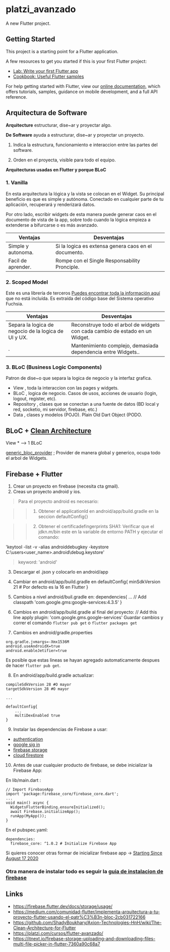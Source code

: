 # platzi_avanzado

A new Flutter project.

## Getting Started

This project is a starting point for a Flutter application.

A few resources to get you started if this is your first Flutter project:

- [Lab: Write your first Flutter app](https://flutter.dev/docs/get-started/codelab)
- [Cookbook: Useful Flutter samples](https://flutter.dev/docs/cookbook)

For help getting started with Flutter, view our
[online documentation](https://flutter.dev/docs), which offers tutorials,
samples, guidance on mobile development, and a full API reference.

## Arquitectura de Software

**Arquitecture** estructurar, dise~ar y proyectar algo.

**De Software** ayuda a estructurar, dise~ar y proyectar un proyecto.

1. Indica la estructura, funcionamiento e interaccion entre las partes del software.

2. Orden en el proyecta, visible para todo el equipo.

**Arquitecturas usadas en Flutter y porque BLoC**

### 1. Vanilla

En esta arquitectura la lógica y la vista se colocan en el Widget. Su principal beneficio es que es simple y autónoma. Conectado en cualquier parte de tu aplicación, recuperará y renderizará datos.

Por otro lado, escribir widgets de esta manera puede generar caos en el documento de vista de la app, sobre todo cuando la lógica empieza a extenderse a bifurcarse o es más avanzado.

| Ventajas | Desventajas |
| ----------- | ----------- |
| Simple y autonoma. | Si la logica es extensa genera caos en el documento. |
| Facil de aprender. | Rompe con el Single Responsability Pronciple. |

### 2. Scoped Model

Este es una librería de terceros [Puedes encontrar toda la información aquí](https://pub.dev/packages/scoped_model) que no está incluída. Es extraída del código base del Sistema operativo Fuchsia.

| Ventajas | Desventajas |
| ----------- | ----------- |
| Separa la logica de negocio de la logica de UI y UX. | Reconstruye todo el arbol de widgets con cada cambio de estado en un Widget. |
| . | Mantenimiento complejo, demasiada dependencia entre Widgets.. |

### 3. BLoC (Business Logic Components)

Patron de dise~o que separa la logica de negocio y la interfaz grafica. 

* View , toda la interaccion con las pages y widgets.
* BLoC , logica de negocio. Casos de usos, acciones de usuario (login, logout, register, etc).
* Repository , clases que se conectan a una fuente de datos (BD local y red, socketio, mi servidor, firebase, etc.)
* Data , clases y modelos (POJO). Plain Old Dart Object (PODO.

## BLoC + [Clean Architecture](https://github.com/ShadyBoukhary/Axion-Technologies-HnH/wiki/The-Clean-Architecture-for-Flutter)
 View * --> 1 BLoC

[generic_bloc_provider](https://pub.dev/packages/generic_bloc_provider/install) ; Provider de manera global y generico, ocupa todo el arbol de Widgets.

## Firebase + Flutter

1. Crear un proyecto en firebase (necesita cta gmail).
2. Creas un proyecto android y ios.

> Para el proyecto android es necesario:

>> 1. Obtener el applicationId en android/app/build.gradle en la seccion defaultConfig{}

>> 2. Obtener el certificadefingerprints SHA1: Verificar que el jdkn.m/bin este en la variable de entorno PATH y ejecutar el comando:

'keytool -list -v -alias androiddebugkey -keystore C:\users\<user_name>\.android\debug.keystore'

>keyword: 'android'

3. Descargar el .json y colocarlo en android/app

4. Cambiar en android/app/build.gradle en 
 defaultConfig{
     minSdkVersion 21 # Por defecto es la 16 en Flutter
  }

5. Cambios a nivel android/buil.gradle en:
dependencies{
    ...
    // Add
    classpath 'com.google.gms:google-services:4.3.5'
}

6. Cambios en android/app/build.gradle al final del proyecto:
// Add this line
apply plugin: 'com.google.gms.google-services'
Guardar cambios y correr el comando ```flutter pub get``` o ```flutter packages get```

7. Cambios en android/gradle.properties
```
org.gradle.jvmargs=-Xmx1536M
android.useAndroidX=true
android.enableJetifier=true
```
Es posible que estas lineas se hayan agregado automaticamente despues de hacer ```flutter pub get```.

8. En android/app/build.gradle actualizar:
```
compileSdkVersion 28 #O mayor
targetSdkVersion 28 #O mayor

...

defaultConfig{
    ...
    multiDexEnabled true
}
```
9. Instalar las dependencias de Firebase a usar:
* [authentication](https://pub.dev/packages/firebase_auth/install)
* [google sig in](https://pub.dev/packages/google_sign_in/install)
* [firebase storage](https://pub.dev/packages/firebase_storage/install)
* [cloud firestore](https://pub.dev/packages/cloud_firestore/install)

10. Antes de usar cualquier producto de firebase, se debe inicializar la Firebase App:

En lib/main.dart :
```
// Import FirebaseApp
import 'package:firebase_core/firebase_core.dart';
...
void main() async {
  WidgetsFlutterBinding.ensureInitialized();
  await Firebase.initializeApp();
  runApp(MyApp());
}
```
En el pubspec.yaml:
```
dependencies:
  firebase_core: ^1.0.2 # Initialize Firebase App
``` 
Si quieres conocer otras formar de inicializar firebase app -> [Starting Since August 17 2020](https://stackoverflow.com/questions/63492211/no-firebase-app-default-has-been-created-call-firebase-initializeapp-in)

### Otra manera de instalar todo es seguir la [guia de instalacion de firebase](https://firebase.google.com/docs/flutter/setup?hl=es&platform=android)

## Links

* https://firebase.flutter.dev/docs/storage/usage/
* https://medium.com/comunidad-flutter/implementa-arquitectura-a-tu-proyecto-flutter-usando-el-patr%C3%B3n-bloc-2cb031722166
* https://github.com/ShadyBoukhary/Axion-Technologies-HnH/wiki/The-Clean-Architecture-for-Flutter
*  https://platzi.com/cursos/flutter-avanzado/
* https://itnext.io/firebase-storage-uploading-and-downloading-files-multi-file-picker-in-flutter-7360a90c68a7
